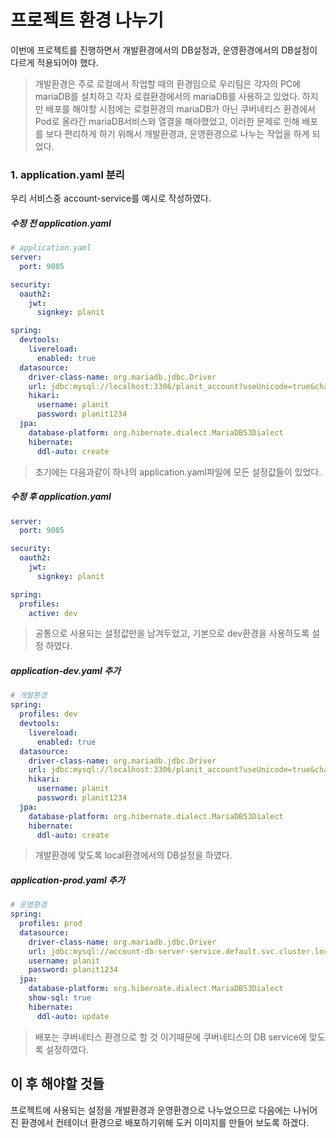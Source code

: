 # 프로젝트 환경 나누기

이번에 프로젝트를 진행하면서 개발환경에서의 DB설정과, 운영환경에서의 DB설정이 다르게 적용되어야 했다.

> 개발환경은 주로 로컬에서 작업할 때의 환경임으로 우리팀은 각자의 PC에 mariaDB를 설치하고 각자 로컬환경에서의 mariaDB를 사용하고 있었다. 하지만 배포를 해야할 시점에는 로컬환경의 mariaDB가 아닌 쿠버네티스 환경에서 Pod로 올라간 mariaDB서비스와 열결을 해야했었고, 이러한 문제로 인해 배포를 보다 편리하게 하기 위해서 개발환경과, 운영환경으로 나누는 작업을 하게 되었다.



### 1. application.yaml 분리

우리 서비스중 account-service를 예시로 작성하였다.

##### 수정 전 application.yaml

```yaml
# application.yaml
server:
  port: 9005

security:
  oauth2:
    jwt:
      signkey: planit

spring:
  devtools:
    livereload:
      enabled: true
  datasource:
    driver-class-name: org.mariadb.jdbc.Driver
    url: jdbc:mysql://localhost:3306/planit_account?useUnicode=true&charaterEncoding=utf-8&useSSL=false&serverTimezone=UTC
    hikari:
      username: planit
      password: planit1234
  jpa:
    database-platform: org.hibernate.dialect.MariaDB53Dialect
    hibernate:
      ddl-auto: create

```

> 초기에는 다음과같이 하나의 application.yaml파일에 모든 설정값들이 있었다.



##### 수정 후 application.yaml

```yaml
server:
  port: 9005

security:
  oauth2:
    jwt:
      signkey: planit

spring:
  profiles:
    active: dev
```

> 공통으로 사용되는 설정값만을 남겨두었고, 기본으로 dev환경을 사용하도록 설정 하였다.



##### application-dev.yaml 추가

```yaml
# 개발환경
spring:
  profiles: dev
  devtools:
    livereload:
      enabled: true
  datasource:
    driver-class-name: org.mariadb.jdbc.Driver
    url: jdbc:mysql://localhost:3306/planit_account?useUnicode=true&charaterEncoding=utf-8&useSSL=false&serverTimezone=UTC
    hikari:
      username: planit
      password: planit1234
  jpa:
    database-platform: org.hibernate.dialect.MariaDB53Dialect
    hibernate:
      ddl-auto: create
```

> 개발환경에 맞도록 local환경에서의 DB설정을 하였다.

##### application-prod.yaml 추가

```yaml
# 운영환경
spring:
  profiles: prod
  datasource:
    driver-class-name: org.mariadb.jdbc.Driver
    url: jdbc:mysql://account-db-server-service.default.svc.cluster.local:3306/planit_account?useUnicode=true&charaterEncoding=utf-8&useSSL=false&serverTimezone=UTC
    username: planit
    password: planit1234
  jpa:
    database-platform: org.hibernate.dialect.MariaDB53Dialect
    show-sql: true
    hibernate:
      ddl-auto: update
```

> 배포는 쿠버네티스 환경으로 할 것 이기때문에 쿠버네티스의 DB service에 맞도록 설정하였다.



## 이 후 해야할 것들

프로젝트에 사용되는 설정을 개발환경과 운영환경으로 나누었으므로 다음에는 나뉘어진 환경에서 컨테이너 환경으로 배포하기위해 도커 이미지를 만들어 보도록 하겠다.